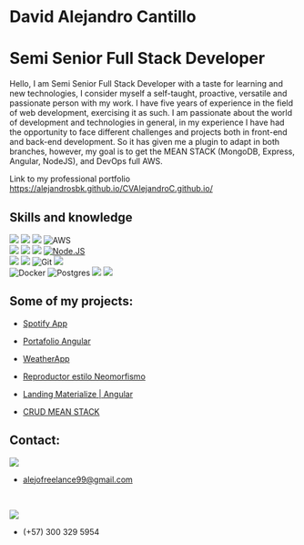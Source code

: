 # David Alejandro Cantillo
# Semi Senior Full Stack Developer

Hello, I am Semi Senior Full Stack Developer with a taste for learning and new technologies, I consider myself a self-taught, proactive, versatile and passionate person with my work. I have five years of experience in the field of web development, exercising it as such. I am passionate about the world of development and technologies in general, in my experience I have had the opportunity to face different challenges and projects both in front-end and back-end development. So it has given me a plugin to adapt in both branches, however, my goal is to get the MEAN STACK (MongoDB, Express, Angular, NodeJS), and DevOps full AWS.

Link to my professional portfolio
https://alejandrosbk.github.io/CVAlejandroC.github.io/


## Skills and knowledge
[![](https://img.shields.io/badge/HTML5-E34F26?style=for-the-badge&logo=html5&logoColor=white)]()
[![](https://img.shields.io/badge/CSS-1575F9?&style=for-the-badge&logo=css3&logoColor=white)]()
[![](https://img.shields.io/badge/JavaScript-F7DF1E?style=for-the-badge&logo=javascript&logoColor=101010)]()
![AWS](https://img.shields.io/badge/AWS-%23FF9900.svg?style=for-the-badge&logo=amazon-aws&logoColor=white)
</br>
[![](https://img.shields.io/badge/MongoDB-47A248?style=for-the-badge&logo=mongodb&logoColor=101010)]()
[![](https://img.shields.io/badge/Express-404D59?style=for-the-badge&logo=express&logoColor=white)]()
[![](https://img.shields.io/badge/Angular-DD0031?style=for-the-badge&logo=angular&logoColor=white)]()
[![Node.JS](https://img.shields.io/badge/Node.JS-339933?style=for-the-badge&logo=node.js&logoColor=101010)]()
</br>
[![](https://img.shields.io/badge/VScode-0074C2?&style=for-the-badge&logo=VScode&logoColor=white)]()
[![](https://img.shields.io/badge/GitHub-100000?style=for-the-badge&logo=github&logoColor=white)]()
![Git](https://img.shields.io/badge/git-%23F05033.svg?style=for-the-badge&logo=git&logoColor=white)
[![](https://img.shields.io/badge/GitLab-330F63?style=for-the-badge&logo=gitlab&logoColor=white)]()
</br>
![Docker](https://img.shields.io/badge/docker-%230db7ed.svg?style=for-the-badge&logo=docker&logoColor=white)
![Postgres](https://img.shields.io/badge/postgres-%23316192.svg?style=for-the-badge&logo=postgresql&logoColor=white)
[![](https://img.shields.io/badge/MySQL-E34F26?style=for-the-badge&logo=mysql&logoColor=white)]()
[![](https://img.shields.io/badge/Firebase-FFCA28?style=for-the-badge&logo=firebase&logoColor=101010)]()

## Some of my projects:

<ul>
	<li>
		<a href="https://alejandrosbk.github.io/SpotifyApp.github.io/">
			<p>Spotify App</p>
		</a>
	</li>
	<li>
		<a href="https://alejandrosbk.github.io/Portafolio-Angular/">
			<p>Portafolio Angular</p>
		</a>
	</li>
	<li>
		<a href="https://alejandrosbk.github.io/WeatherApp/">
			<p>WeatherApp</p>
		</a>
	</li>
	<li>
		<a href="https://alejandrosbk.github.io/Reproductor-Neomorfismo/">
			<p>Reproductor estilo Neomorfismo</p>
		</a>
	</li>
	<li>
		<a href="https://alejandrosbk.github.io/Materialize-Angular/">
			<p>Landing Materialize | Angular</p>
		</a>
	</li>
	<li>
		<a href="https://github.com/Alejandrosbk/CRUD-MEAN-STACK">
			<p>CRUD MEAN STACK</p>
		</a>
	</li>
</ul>

## Contact:
[![](https://img.shields.io/badge/Gmail-D14836?style=for-the-badge&logo=gmail&logoColor=white)]()
- alejofreelance99@gmail.com

</br>

[![](https://img.shields.io/badge/WhatsApp-25D366?style=for-the-badge&logo=whatsapp&logoColor=white)]()
- (+57) 300 329 5954

